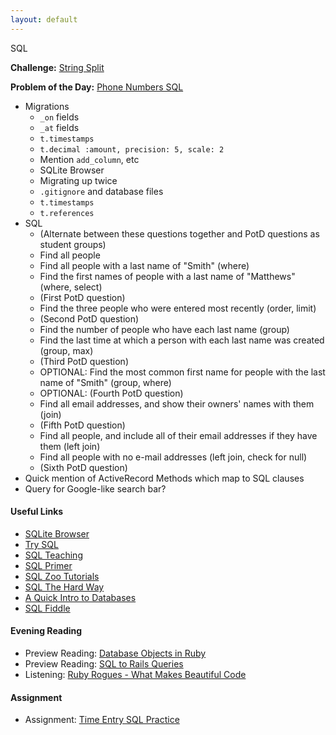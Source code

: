 ```yaml
---
layout: default
---
```


SQL

**Challenge:** [String Split](https://github.com/rposborne/rails_assignments/blob/master/challenges/string_split_challenge.rb)

**Problem of the Day:** [Phone Numbers SQL](https://github.com/rposborne/rails_assignments/blob/master/exercises/phone_numbers_sql)

* Migrations
  * `_on` fields
  * `_at` fields
  * `t.timestamps`
  * `t.decimal :amount, precision: 5, scale: 2`
  * Mention `add_column`, etc
  * SQLite Browser
  * Migrating up twice
  * `.gitignore` and database files
  * `t.timestamps`
  * `t.references`
* SQL
  * (Alternate between these questions together and PotD questions as student groups)
  * Find all people
  * Find all people with a last name of "Smith" (where)
  * Find the first names of people with a last name of "Matthews" (where, select)
  * (First PotD question)
  * Find the three people who were entered most recently (order, limit)
  * (Second PotD question)
  * Find the number of people who have each last name (group)
  * Find the last time at which a person with each last name was created (group, max)
  * (Third PotD question)
  * OPTIONAL: Find the most common first name for people with the last name of "Smith" (group, where)
  * OPTIONAL: (Fourth PotD question)
  * Find all email addresses, and show their owners' names with them (join)
  * (Fifth PotD question)
  * Find all people, and include all of their email addresses if they have them (left join)
  * Find all people with no e-mail addresses (left join, check for null)
  * (Sixth PotD question)
* Quick mention of ActiveRecord Methods which map to SQL clauses
* Query for Google-like search bar?

#### Useful Links

* [SQLite Browser](https://github.com/sqlitebrowser/sqlitebrowser/releases/)
* [Try SQL](https://www.codeschool.com/courses/try-sql)
* [SQL Teaching](https://www.sqlteaching.com/)
* [SQL Primer](https://github.com/tiy-austin-ror/primers/blob/master/sql-primer.md)
* [SQL Zoo Tutorials](http://sqlzoo.net/wiki/Main_Page)
* [SQL The Hard Way](http://sql.learncodethehardway.org/)
* [A Quick Intro to Databases](http://blog.dancrisan.com/a-quick-intro-to-databases)
* [SQL Fiddle](http://sqlfiddle.com/)

#### Evening Reading

* Preview Reading: [Database Objects in Ruby](https://quickleft.com/blog/introduction-to-database-design-on-rails-part-ii/)
* Preview Reading: [SQL to Rails Queries](http://guides.rubyonrails.org/v3.2.13/active_record_querying.html)
* Listening: [Ruby Rogues - What Makes Beautiful Code](https://devchat.tv/ruby-rogues/what-makes-beautiful-code)

#### Assignment

* Assignment: [Time Entry SQL Practice](https://github.com/tiyd-rails-2016-01/time_entry_sql_practice)
<!-- * Feedback: [Time Entry SQL Practice Feedback](feedback) -->
